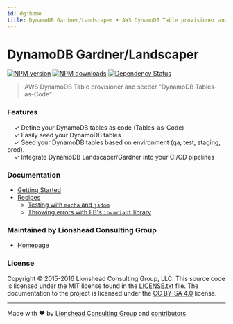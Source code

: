 ```yaml
---
id: dg:home
title: DynamoDB Gardner/Landscaper ∙ AWS DynamoDB Table provisioner and seeder "DynamoDB Tables-as-Code"
---
```


# DynamoDB Gardner/Landscaper


[![NPM version](http://img.shields.io/npm/v/dynamodb-landscaper.svg?style=flat-square)](https://www.npmjs.com/package/dynamodb-landscaper)
[![NPM downloads](http://img.shields.io/npm/dm/dynamodb-landscaper.svg?style=flat-square)](https://www.npmjs.com/package/dynamodb-landscaper)
[![Dependency Status](http://img.shields.io/david/dev/Lionshead-io/dynamodb-gardener.svg?style=flat-square)](https://david-dm.org/Lionshead-io/dynamodb-gardener#info=devDependencies)

> AWS DynamoDB Table provisioner and seeder "DynamoDB Tables-as-Code"


### Features

&nbsp; &nbsp; ✓ Define your DynamoDB tables as code (Tables-as-Code)<br>
&nbsp; &nbsp; ✓ Easily seed your DynamoDB tables<br>
&nbsp; &nbsp; ✓ Seed your DynamoDB tables based on environment (qa, test, staging, prod).<br>
&nbsp; &nbsp; ✓ Integrate DynamoDB Landscaper/Gardner into your CI/CD pipelines

### Documentation

* [Getting Started](docs/getting-started.md)
* [Recipes](recipes)
  * [Testing with <code>mocha</code> and <code>jsdom</code>](recipes/testing-with-mocha-and-jsdom.md)
  * [Throwing errors with FB's <code>invariant</code> library](recipes/throwing-errors-with-fbjs-invariant.md)



### Maintained by Lionshead Consulting Group

* [Homepage](https://github.com/Lionshead-io)


### License

Copyright © 2015-2016 Lionshead Consulting Group, LLC. This source code is licensed under the MIT license found in
the [LICENSE.txt](https://github.com/Lionshead-io/dynamodb-gardener/blob/master/LICENSE.txt) file.
The documentation to the project is licensed under the [CC BY-SA 4.0](http://creativecommons.org/licenses/by-sa/4.0/)
license.


---
Made with ♥ by [Lionshead Consulting Group](https://github.com/Lionshead-io) and [contributors](https://github.com/Lionshead-io/dynamodb-gardener/graphs/contributors)
